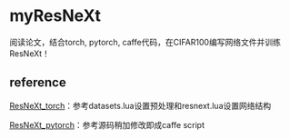 # myResNeXt
阅读论文，结合torch, pytorch, caffe代码，在CIFAR100编写网络文件并训练ResNeXt！


## reference
[ResNeXt_torch](https://github.com/facebookresearch/ResNeXt)：参考datasets.lua设置预处理和resnext.lua设置网络结构

[ResNeXt_pytorch](https://github.com/prlz77/ResNeXt.pytorch)：参考源码稍加修改即成caffe script